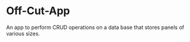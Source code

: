 # Off-Cut-App
An app to perform CRUD operations on a data base that stores panels of various sizes.
